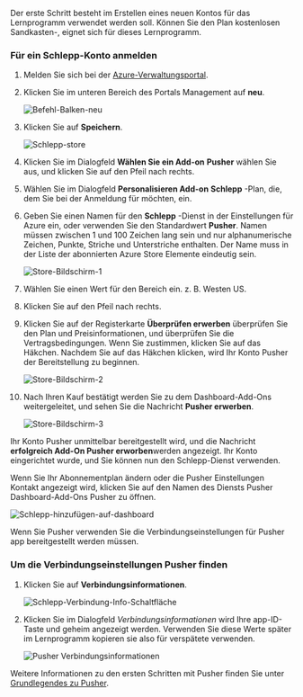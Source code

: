 Der erste Schritt besteht im Erstellen eines neuen Kontos für das Lernprogramm verwendet werden soll. Können Sie den Plan kostenlosen Sandkasten-, eignet sich für dieses Lernprogramm.

### <a name="to-sign-up-for-a-pusher-account"></a>Für ein Schlepp-Konto anmelden

1. Melden Sie sich bei der [Azure-Verwaltungsportal][].

2. Klicken Sie im unteren Bereich des Portals Management auf **neu**.

    ![Befehl-Balken-neu][command-bar-new]

3. Klicken Sie auf **Speichern**.

    ![Schlepp-store][pusher-store]

4. Klicken Sie im Dialogfeld **Wählen Sie ein Add-on** **Pusher** wählen Sie aus, und klicken Sie auf den Pfeil nach rechts.

5. Wählen Sie im Dialogfeld **Personalisieren Add-on** **Schlepp** -Plan, die, dem Sie bei der Anmeldung für möchten, ein.

6. Geben Sie einen Namen für den **Schlepp** -Dienst in der Einstellungen für Azure ein, oder verwenden Sie den Standardwert **Pusher**. Namen müssen zwischen 1 und 100 Zeichen lang sein und nur alphanumerische Zeichen, Punkte, Striche und Unterstriche enthalten. Der Name muss in der Liste der abonnierten Azure Store Elemente eindeutig sein.

    ![Store-Bildschirm-1][store-screen-1]

8. Wählen Sie einen Wert für den Bereich ein. z. B. Westen US. 

9. Klicken Sie auf den Pfeil nach rechts.

10. Klicken Sie auf der Registerkarte **Überprüfen erwerben** überprüfen Sie den Plan und Preisinformationen, und überprüfen Sie die Vertragsbedingungen. Wenn Sie zustimmen, klicken Sie auf das Häkchen. Nachdem Sie auf das Häkchen klicken, wird Ihr Konto Pusher der Bereitstellung zu beginnen. 

    ![Store-Bildschirm-2][store-screen-2]

11. Nach Ihren Kauf bestätigt werden Sie zu dem Dashboard-Add-Ons weitergeleitet, und sehen Sie die Nachricht **Pusher erwerben**.

    ![Store-Bildschirm-3][store-screen-3]

Ihr Konto Pusher unmittelbar bereitgestellt wird, und die Nachricht **erfolgreich Add-On Pusher erworben**werden angezeigt. Ihr Konto eingerichtet wurde, und Sie können nun den Schlepp-Dienst verwenden.

Wenn Sie Ihr Abonnementplan ändern oder die Pusher Einstellungen Kontakt angezeigt wird, klicken Sie auf den Namen des Diensts Pusher Dashboard-Add-Ons Pusher zu öffnen.

![Schlepp-hinzufügen-auf-dashboard][pusher-add-on-dashboard]
    
Wenn Sie Pusher verwenden Sie die Verbindungseinstellungen für Pusher app bereitgestellt werden müssen.

### <a name="to-find-your-pusher-connection-settings"></a>Um die Verbindungseinstellungen Pusher finden ###

1. Klicken Sie auf **Verbindungsinformationen**.

    ![Schlepp-Verbindung-Info-Schaltfläche][pusher-connection-info-button]

2. Klicken Sie im Dialogfeld *Verbindungsinformationen* wird Ihre app-ID-Taste und geheim angezeigt werden. Verwenden Sie diese Werte später im Lernprogramm kopieren sie also für verspätete verwenden.

    ![Pusher Verbindungsinformationen][pusher-connection-info]

Weitere Informationen zu den ersten Schritten mit Pusher finden Sie unter [Grundlegendes zu Pusher][].

<!--images-->

[command-bar-new]: ./media/pusher-sign-up/1-command-bar-new.png
[pusher-store]: ./media/pusher-sign-up/2-pusher-store.png
[store-screen-1]: ./media/pusher-sign-up/3-pusher-store-screen-1.png
[store-screen-2]: ./media/pusher-sign-up/4-pusher-store-screen-2.png
[store-screen-3]: ./media/pusher-sign-up/5-pusher-store-screen-3.png
[pusher-add-on-dashboard]: ./media/pusher-sign-up/6-pusher-add-on-dashboard.png
[pusher-connection-info-button]: ./media/pusher-sign-up/7-pusher-connection-info-button.png
[pusher-connection-info]: ./media/pusher-sign-up/8-pusher-connection-info.png

<!--Links-->

[Azure-Verwaltungsportal]: https://manage.windowsazure.com
[Grundlegendes zu Pusher]: http://pusher.com/docs

